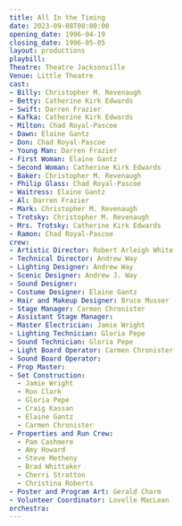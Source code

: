 ```yaml
---
title: All In the Timing
date: 2023-09-08T00:00:00
opening_date: 1996-04-19
closing_date: 1996-05-05
layout: productions
playbill:
Theatre: Theatre Jacksonville
Venue: Little Theatre
cast:
- Billy: Christopher M. Revenaugh
- Betty: Catherine Kirk Edwards
- Swift: Darren Frazier
- Kafka: Catherine Kirk Edwards
- Milton: Chad Royal-Pascoe
- Dawn: Elaine Gantz
- Don: Chad Royal-Pascoe
- Young Man: Darren Frazier
- First Woman: Elaine Gantz
- Second Woman: Catherine Kirk Edwards
- Baker: Christopher M. Revenaugh
- Philip Glass: Chad Royal-Pascoe
- Waitress: Elaine Gantz
- Al: Darren Frazier
- Mark: Christopher M. Revenaugh
- Trotsky: Christopher M. Revenaugh
- Mrs. Trotsky: Catherine Kirk Edwards
- Ramon: Chad Royal-Pascoe
crew:
- Artistic Director: Robert Arleigh White
- Technical Director: Andrew Way
- Lighting Designer: Andrew Way
- Scenic Designer: Andrew J. Way
- Sound Designer:
- Costume Designer: Elaine Gantz
- Hair and Makeup Designer: Bruce Musser
- Stage Manager: Carmen Chronister
- Assistant Stage Manager:
- Master Electrician: Jamie Wright
- Lighting Technician: Gloria Pepe
- Sound Technician: Gloria Pepe
- Light Board Operator: Carmen Chronister
- Sound Board Operator:
- Prop Master:
- Set Construction:
  - Jamie Wright
  - Ron Clark
  - Gloria Pepe
  - Craig Kassan
  - Elaine Gantz
  - Carmen Chronister
- Properties and Run Crew:
  - Pam Cashmere
  - Amy Howard
  - Steve Metheny
  - Brad Whittaker
  - Cherri Stratton
  - Christina Roberts
- Poster and Program Art: Gerald Charm
- Volunteer Coordinator: Lovelle MacLean
orchestra:
---
```

